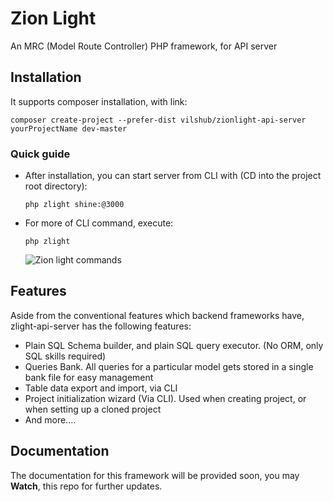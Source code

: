 # Zion Light
An MRC (Model Route Controller) PHP framework, for API server


## Installation
It supports composer installation, with link:
```
composer create-project --prefer-dist vilshub/zionlight-api-server yourProjectName dev-master
```

### Quick guide
- After installation, you can start server from CLI with (CD into the project root directory):
  
  ```
  php zlight shine:@3000
  ```
- For more of CLI command, execute:
  
  ```
  php zlight
  ```

  ![Zion light commands](https://i.imgur.com/E8WpQKs.png)

## Features ##
Aside from the conventional features which backend frameworks have, zlight-api-server has the following features:

- Plain SQL Schema builder, and plain SQL query executor. (No ORM, only SQL skills required)
- Queries Bank. All queries for a particular model gets stored in a single bank file for easy management
- Table data export and import, via CLI
- Project initialization wizard (Via CLI). Used when creating project, or when setting up a cloned project
- And more....

## Documentation ##

The documentation for this framework will be provided soon, you may **Watch**, this repo for further updates.